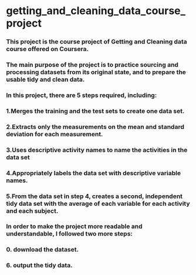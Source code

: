 # getting_and_cleaning_data_course_project
### This project is the course project of Getting and Cleaning data course offered on Coursera.
### The main purpose of the project is to practice sourcing and processing datasets from its original state, and to prepare the usable tidy and clean data.


### In this project, there are 5 steps required, including:
### 1.Merges the training and the test sets to create one data set.
### 2.Extracts only the measurements on the mean and standard deviation for each measurement.
### 3.Uses descriptive activity names to name the activities in the data set
### 4.Appropriately labels the data set with descriptive variable names.
### 5.From the data set in step 4, creates a second, independent tidy data set with the average of each variable for each activity and each subject.

### In order to make the project more readable and understandable, I followed two more steps:
### 0. download the dataset.
### 6. output the tidy data.


